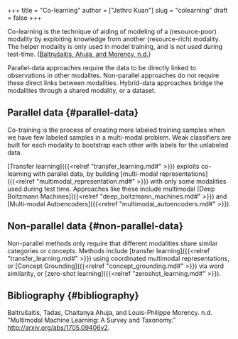 +++
title = "Co-learning"
author = ["Jethro Kuan"]
slug = "colearning"
draft = false
+++

Co-learning is the technique of aiding of modeling of a
(resource-poor) modality by exploiting knowledge from another
(resource-rich) modality. The helper modality is only used in model
training, and is not used during test-time. ([Baltrušaitis, Ahuja, and Morency, n.d.](#org26f38f9))

Parallel-data approaches require the data to be directly linked to
observations in other modalites. Non-parallel approaches do not
require these direct links between modalities. Hybrid-data approaches
bridge the modalities through a shared modality, or a dataset.


## Parallel data {#parallel-data}

Co-training is the process of creating more labeled training samples
when we have few labeled samples in a multi-modal problem. Weak
classifiers are built for each modality to bootstrap each other with
labels for the unlabeled data.

[Transfer learning]({{<relref "transfer_learning.md#" >}}) exploits co-learning with parallel data, by building
[multi-modal representations]({{<relref "multimodal_representation.md#" >}}) with only some modalities used during test
time. Approaches like these include multimodal [Deep Boltzmann Machines]({{<relref "deep_boltzmann_machines.md#" >}})
and [Multi-modal Autoencoders]({{<relref "multimodal_autoencoders.md#" >}}).


## Non-parallel data {#non-parallel-data}

Non-parallel methods only require that different modalities share
similar categories or concepts. Methods include [transfer learning]({{<relref "transfer_learning.md#" >}})
using coordinated multimodal representations, or [Concept Grounding]({{<relref "concept_grounding.md#" >}}) via
word similarity, or [zero-shot learning]({{<relref "zeroshot_learning.md#" >}}).


## Bibliography {#bibliography}

<a id="org26f38f9"></a>Baltrušaitis, Tadas, Chaitanya Ahuja, and Louis-Philippe Morency. n.d. “Multimodal Machine Learning: A Survey and Taxonomy.” <http://arxiv.org/abs/1705.09406v2>.